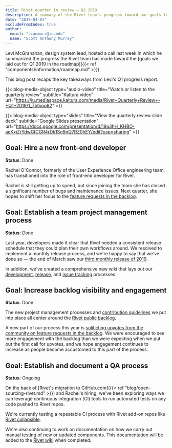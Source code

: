 ```yaml
---
title: Rivet quarter in review — Q1 2019
description: A summary of the Rivet team's progress toward our goals for the first quarter of 2019.
date: "2019-04-01"
excludeFromIndex: true
author:
  email: "scanmurr@iu.edu"
  name: "Scott Anthony Murray"
---
```


Levi McGranahan, design system lead, hosted a call last week in which he summarized the progress the Rivet team has made toward the [goals we laid out for Q1 2019 in the roadmap]({{< ref "components/information/roadmap.md" >}}).

This blog post recaps the key takeaways from Levi's Q1 progress report.

{{< blog-media-object
      type="audio-video"
      title="Watch or listen to the quarterly review"
      subtitle="Kaltura video"
      url="https://iu.mediaspace.kaltura.com/media/Rivet+Quarterly+Review+-+Q1+2019/1_7btvoo82" >}}

{{< blog-media-object
      type="slides"
      title="View the quarterly review slide deck"
      subtitle="Google Slides presentation"
      url="https://docs.google.com/presentation/d/19u3hH_KHBO-aeKxjZrYdwGtCGR4rDk1Sq9nQ7RZ0hEY/edit?usp=sharing" >}}

## Goal: Hire a new front-end developer
**Status**: <span class="rvt-badge rvt-badge--success">Done</span>

Rachel O'Connor, formerly of the User Experience Office engineering team, has transitioned into the role of front-end developer for Rivet.

Rachel is still getting up to speed, but since joining the team she has closed a significant number of bugs and maintenance issues. Next quarter, she hopes to shift her focus to the [feature requests in the backlog](https://github.com/indiana-university/rivet-source/issues?q=is%3Aissue+is%3Aopen+label%3Arequest+sort%3Areactions-%2B1-desc).

## Goal: Establish a team project management process
**Status**: <span class="rvt-badge rvt-badge--success">Done</span>

Last year, developers made it clear that Rivet needed a consistent release schedule that they could plan their own workflows around. We resolved to implement a monthly release process, and we're happy to say that we've done so — the end of March saw our [third monthly release of 2019](https://github.com/indiana-university/rivet-source/releases).

In addition, we've created a comprehensive new wiki that lays out our [development](https://github.com/indiana-university/rivet-source/wiki/Development-process), [release](https://github.com/indiana-university/rivet-source/wiki/Release-process), and [issue tracking](https://github.com/indiana-university/rivet-source/wiki/Issue-tracking) processes.

## Goal: Increase backlog visibility and engagement
**Status**: <span class="rvt-badge rvt-badge--success">Done</span>

The new project management processes and [contribution guidelines](https://github.com/indiana-university/rivet-source/wiki/) we put into place all center around the [Rivet public backlog](https://github.com/orgs/indiana-university/projects/2).

A new part of our process this year is [soliticting upvotes from the community on feature requests in the backlog](https://github.com/indiana-university/rivet-source/wiki/Development-process). We were encouraged to see more engagement with the backlog than we were expecting when we put out the first call for upvotes, and we hope engagement continues to increase as people become accustomed to this part of the process.

## Goal: Establish and document a QA process
**Status**: <span class="rvt-badge rvt-badge--warning">Ongoing</span>

On the back of [Rivet's migration to GitHub.com]({{< ref "blog/open-sourcing-rivet.md" >}}) and Rachel's hiring, we've been exploring ways we can leverage continuous integration (CI) tools to run automated tests on any code pushed to Rivet repos. 

We're currently testing a repeatable CI process with Rivet add-on repos like [Rivet collapsible](https://github.com/indiana-university/rivet-collapsible/wiki/About-the-CircleCI-Setup).

We're also continuing to work on documentation on how we carry out manual testing of new or updated components. This documentation will be added to the [Rivet wiki](https://github.com/indiana-university/rivet-source/wiki/) when completed.
